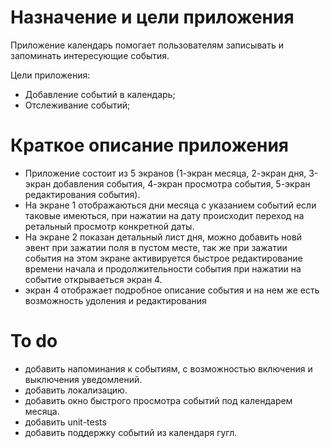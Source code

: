 # Назначение и цели приложения

Приложение календарь помогает пользователям записывать и запоминать интересующие события.

Цели приложения:

- Добавление событий в календарь;
- Отслеживание событий;

# Краткое описание приложения

- Приложение состоит из 5 экранов (1-экран месяца, 2-экран дня, 3-экран добавления события, 4-экран просмотра события, 5-экран редактирования события).
- На экране 1 отображаються дни месяца с указанием событий если таковые имеються, при нажатии на дату происходит переход на ретальный просмотр конкретной даты.
- На экране 2 показан детальный лист дня, можно добавить новй эвент при зажатии поля в пустом месте, так же при зажатии события на этом экране активируется быстрое редактирование времени начала и продолжительности события при нажатии на событие открываеться экран 4.
- экран 4 отображает подробное описание события и на нем же есть возможность удоления и редактирования 

# To do

- добавить напоминания к событиям, с возможностью включения и выключения уведомлений.
- добавить локализацию.
- добавить окно быстрого просмотра событий под календарем месяца.
- добавить unit-tests
- добавить поддержку событий из календаря гугл.
